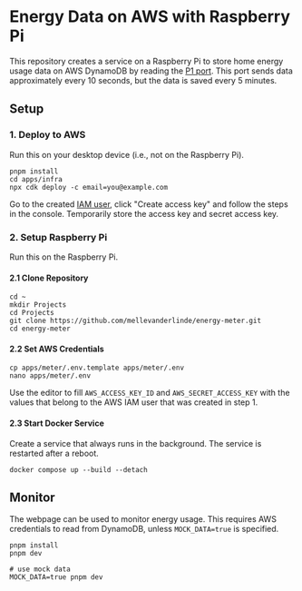 # Energy Data on AWS with Raspberry Pi

This repository creates a service on a Raspberry Pi to store home energy usage data on AWS DynamoDB by reading the [P1 port](https://nl.wikipedia.org/wiki/P1-poort). This port sends data approximately every 10 seconds, but the data is saved every 5 minutes.

## Setup

### 1. Deploy to AWS

Run this on your desktop device (i.e., not on the Raspberry Pi).

```
pnpm install
cd apps/infra
npx cdk deploy -c email=you@example.com
```

Go to the created [IAM user](https://us-east-1.console.aws.amazon.com/iam/home?region=eu-west-1#/users/details/energy-meter?section=security_credentials), click "Create access key" and follow the steps in the console. Temporarily store the access key and secret access key. 

### 2. Setup Raspberry Pi

Run this on the Raspberry Pi.

#### 2.1 Clone Repository

```
cd ~
mkdir Projects
cd Projects
git clone https://github.com/mellevanderlinde/energy-meter.git
cd energy-meter
```

#### 2.2 Set AWS Credentials

```
cp apps/meter/.env.template apps/meter/.env
nano apps/meter/.env
```

Use the editor to fill `AWS_ACCESS_KEY_ID` and `AWS_SECRET_ACCESS_KEY` with the values that belong to the AWS IAM user that was created in step 1.

#### 2.3 Start Docker Service

Create a service that always runs in the background. The service is restarted after a reboot.

```
docker compose up --build --detach
```

## Monitor

The webpage can be used to monitor energy usage. This requires AWS credentials to read from DynamoDB, unless `MOCK_DATA=true` is specified.

```
pnpm install
pnpm dev

# use mock data
MOCK_DATA=true pnpm dev
```